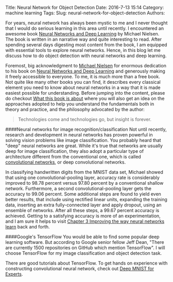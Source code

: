 Title: Neural Network for Object Detection
Date: 2016-7-13 15:14
Category: machine learning
Tags:
Slug: neural-network-for-object-detection
Authors:

For years, neural network has always been mystic to me and I never thought that I would do serious learning in this area until recently. I encountered an awesome book [Neural Networks and Deep Learning](http://neuralnetworksanddeeplearning.com/) by Michael Nielsen. The book is written in an narrative way and quite interesting to read. After spending several days digesting most content from the book, I am equipped with essential tools to explore neural networks. Hence, in this blog let me discuss how to do object detection with neural networks and deep learning. 
<!-- PELICAN_END_SUMMARY -->

Foremost, big acknowledgment to [Michael Nielsen](http://michaelnielsen.org/) for enormous dedication to his book on [Neural Networks and Deep Learning](http://neuralnetworksanddeeplearning.com/) and generously making it freely accessible to everyone. To me, it is much more than a free book. Not quite like many other books you can find, it describes every classical element you need to know about neural networks in a way that it is made easiest possible for understanding. Before jumping into the content, please do checkout [What this book is about](http://neuralnetworksanddeeplearning.com/about.html) where you will also get an idea on the approaches adopted to help you understand the fundamentals both in theory and practice, and the philosophy advocated by the author:

> Technologies come and technologies go, but insight is forever.

####Neural networks for image recognition/classification
Not until recently, research and development in neural networks has proven powerful in solving vision problems like image classification. You probably heard that "deep" neural networks are great. While it's true that networks are usually deep for image classification, they also adopt a particular type of architecture different from the conventional one, which is called [convolutional networks](http://neuralnetworksanddeeplearning.com/chap6.html#introducing_convolutional_networks), or deep convolutional networks. 

In classifying handwritten digits from the MNIST data set, Michael showed that using one convolutional-pooling layer, accuracy rate is considerably improved to 98.78 percent versus 97.80 percent by a conventional shallow network. Furthermore, a second convolutional-pooling layer gets the accuracy to 99.06 percent. Some additional steps are found to yield even better results, that include using rectified linear units, expanding the training data, inserting an extra fully-connected layer and apply dropout, using an ensemble of networks. After all these steps, a 99.67 percent accuracy is achieved. Getting to a satisfying accuracy is more of an experimentation, and I am sure it helps to visit [Chapter 3 Improving the way neural networks learn](http://neuralnetworksanddeeplearning.com/chap3.html) back and forth. 

####Google's TensorFlow
You would be able to find some popular deep learning software. But according to Google senior fellow Jeff Dean, "There are currently 1500 repositories on GitHub which mention TensorFlow". I will choose TensorFlow for my image classification and object detection task. 

There are good tutorials about TensorFlow. To get hands on experience with constructing convolutional neural network, check out [Deep MNIST for Experts](https://www.tensorflow.org/versions/r0.9/tutorials/mnist/pros/index.html#deep-mnist-for-experts). 
